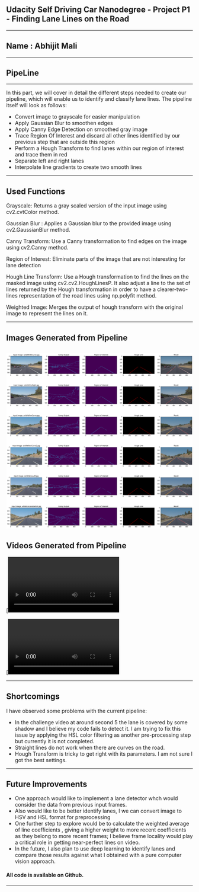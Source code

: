 ## Udacity Self Driving Car Nanodegree - Project P1 - Finding Lane Lines on the Road
---------------------------------------------------------------------------------------
## Name : Abhijit Mali
----------------------
## PipeLine 
---------------------------------------------------------------------------------------------------------------------------
In this part, we will cover in detail the different steps needed to create our pipeline, which will enable us to identify and classify lane lines. The pipeline itself will look as follows:

* Convert image to grayscale for easier manipulation
* Apply Gaussian Blur to smoothen edges
* Apply Canny Edge Detection on smoothed gray image
* Trace Region Of Interest and discard all other lines identified by our previous step that are outside this region
* Perform a Hough Transform to find lanes within our region of interest and trace them in red
* Separate left and right lanes
* Interpolate line gradients to create two smooth lines
---------------------------------------------------------------------------------------------------------------------------
## Used Functions

Grayscale: Returns a gray scaled version of the input image using cv2.cvtColor method.

Gaussian Blur : Applies a Gaussian blur to the provided image using cv2.GaussianBlur method.

Canny Transform: Use a Canny transformation to find edges on the image using cv2.Canny method.

Region of Interest: Eliminate parts of the image that are not interesting for lane detection

Hough Line Transform: Use a Hough transformation to find the lines on the masked image using cv2.cv2.HoughLinesP. It also adjust a line to the set of lines returned by the Hough transformation in order to have a clearer-two-lines representation of the road lines using np.polyfit method.

Weighted Image: Merges the output of hough transform with the original image to represent the lines on it.

---------------------------------------------------------------------------------------------------------------------------
## Images Generated from Pipeline

![f](https://github.com/csharpshooter/UDA-SDCND/blob/master/CarND-LaneLines-P1/test_images/output/test_combined.png)
---------------------------------------------------------------------------------------------------------------------------
## Videos Generated from Pipeline

[![Solid White Right Generated Video](https://github.com/csharpshooter/UDA-SDCND/blob/master/CarND-LaneLines-P1/test_videos_output/solidWhiteRight.mp4)

[![Solid Yellow Left Generated Video](https://github.com/csharpshooter/UDA-SDCND/blob/master/CarND-LaneLines-P1/test_videos_output/solidYellowLeft.mp4)

----------------------------------------------------------------------------------------------------------------------------
## Shortcomings
I have observed some problems with the current pipeline:

* In the challenge video at around second 5 the lane is covered by some shadow and I believe my code fails to detect it. I am trying to fix this issue by applying the HSL color filtering as another pre-processing step but currently it is not completed.
* Straight lines do not work when there are curves on the road.
* Hough Transform is tricky to get right with its parameters. I am not sure I got the best settings.

----------------------------------------------------------------------------------------------------------------------------
## Future Improvements
* One approach would like to implement a lane detector whch would consider the data from previous input frames.
* Also would like to be better identify lanes, I we can convert image to HSV and HSL format for preprocessing
* One further step to explore would be to calculate the weighted average of line coefficients , giving a higher weight to more recent coefficients as they belong to more recent frames; I believe frame locality would play a critical role in getting near-perfect lines on video.
* In the future, I also plan to use deep learning to identify lanes and compare those results against what I obtained with a pure computer vision approach.

#### All code is available on Github.
----------------------------------------------------------------------------------------------------------------------------


